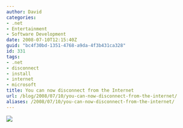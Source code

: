 ```yaml
---
author: David
categories:
- .net
- Entertainment
- Software Development
date: 2008-07-10T12:15:40Z
guid: "bc4f30bd-1351-4768-a9da-4f3b431ca328"
id: 331
tags:
- .net
- disconnect
- install
- internet
- microsoft
title: You can now disconnect from the Internet
url: /blog/2008/07/10/you-can-now-disconnect-from-the-internet/
aliases: /2008/07/10/you-can-now-disconnect-from-the-internet/
---
```


![](https://i35.tinypic.com/sb0ifs.jpg)
